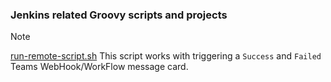 ### Jenkins related Groovy scripts and projects


> [!NOTE]
> 
> [run-remote-script.sh](https://github.com/AmeerPB/Cloud-Study/blob/main/Jenkins/run-remote-script.groovy) This script works with triggering a `Success` and `Failed` Teams WebHook/WorkFlow message card.